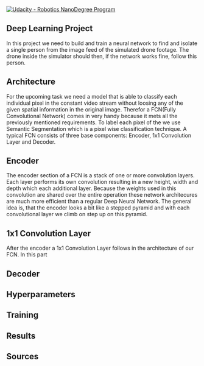 [![Udacity - Robotics NanoDegree Program](https://s3-us-west-1.amazonaws.com/udacity-robotics/Extra+Images/RoboND_flag.png)](https://www.udacity.com/robotics)
## Deep Learning Project ##
[//]: # (Image References)
[image1]: ./pics/pl1.png

In this project we need to build and train a neural network
to find and isolate a single person from the image feed of the simulated drone footage.
The drone inside the simulator should then, if the network works fine, follow this person.

## Architecture
For the upcoming task we need a model that is able to classify each individual pixel in the constant
video stream without loosing any of the given spatial information in the original image.
Therefor a FCN(Fully Convolutional Network) comes in very handy because it mets all the previously mentioned requirements.
To label each pixel of the we use Semantic Segmentation which is a pixel wise classification technique.
A typical FCN consists of three base components: Encoder, 1x1 Convolution Layer and Decoder.

## Encoder
The encoder section of a FCN is a stack of one or more convolution layers.
Each layer performs its own convolution resulting in a new height, width and depth which each additional layer.
Because the weights used in this convolution are shared over the entire operation these network architecures
are much more efficient than a regular Deep Neural Network. The general idea is, that the encoder looks a bit like a stepped pyramid and with each
convolutional layer we climb on step up on this pyramid.

## 1x1 Convolution Layer
After the encoder a 1x1 Convolution Layer follows in the architecture of our FCN. In this part

## Decoder

## Hyperparameters

## Training

## Results

## Sources